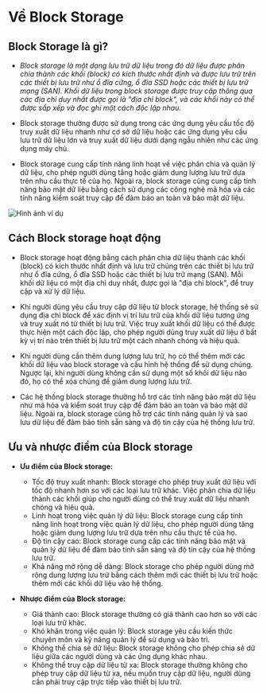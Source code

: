 # Về Block Storage

## Block Storage là gì?

* *Block storage là một dạng lưu trữ dữ liệu trong đó dữ liệu được phân chia thành các khối (block) có kích thước nhất định và được lưu trữ trên các thiết bị lưu trữ như ổ đĩa cứng, ổ đĩa SSD hoặc các thiết bị lưu trữ mạng (SAN). Khối dữ liệu trong block storage được truy cập thông qua các địa chỉ duy nhất được gọi là "địa chỉ block", và các khối này có thể được sắp xếp và đọc ghi một cách độc lập nhau.*

* Block storage thường được sử dụng trong các ứng dụng yêu cầu tốc độ truy xuất dữ liệu nhanh như cơ sở dữ liệu hoặc các ứng dụng yêu cầu lưu trữ dữ liệu lớn và truy xuất dữ liệu dưới dạng ngẫu nhiên như các ứng dụng máy chủ.

* Block storage cung cấp tính năng linh hoạt về việc phân chia và quản lý dữ liệu, cho phép người dùng tăng hoặc giảm dung lượng lưu trữ dựa trên nhu cầu thực tế của họ. Ngoài ra, block storage cũng cung cấp tính năng bảo mật dữ liệu bằng cách sử dụng các công nghệ mã hóa và các tính năng kiểm soát truy cập để đảm bảo an toàn và bảo mật dữ liệu.

![Hình ảnh ví dụ](https://cloud.z.com/vn/wp-content/uploads/2023/04/Screenshot_3-2.png)

## Cách Block storage hoạt động

* Block storage hoạt động bằng cách phân chia dữ liệu thành các khối (block) có kích thước nhất định và lưu trữ chúng trên các thiết bị lưu trữ như ổ đĩa cứng, ổ đĩa SSD hoặc các thiết bị lưu trữ mạng (SAN). Mỗi khối dữ liệu có một địa chỉ duy nhất, được gọi là "địa chỉ block", để truy cập và xử lý dữ liệu.

* Khi người dùng yêu cầu truy cập dữ liệu từ block storage, hệ thống sẽ sử dụng địa chỉ block để xác định vị trí lưu trữ của khối dữ liệu tương ứng và truy xuất nó từ thiết bị lưu trữ. Việc truy xuất khối dữ liệu có thể được thực hiện một cách độc lập, cho phép người dùng truy xuất dữ liệu ở bất kỳ vị trí nào trên thiết bị lưu trữ một cách nhanh chóng và hiệu quả.

* Khi người dùng cần thêm dung lượng lưu trữ, họ có thể thêm mới các khối dữ liệu vào block storage và cấu hình hệ thống để sử dụng chúng. Ngược lại, khi người dùng không cần sử dụng một số khối dữ liệu nào đó, họ có thể xóa chúng để giảm dung lượng lưu trữ.

* Các hệ thống block storage thường hỗ trợ các tính năng bảo mật dữ liệu như mã hóa và kiểm soát truy cập để đảm bảo an toàn và bảo mật dữ liệu. Ngoài ra, block storage cũng hỗ trợ các tính năng quản lý và sao lưu dữ liệu để đảm bảo tính sẵn sàng và độ tin cậy của hệ thống lưu trữ.

## Ưu và nhược điểm của Block storage

- **Ưu điểm của Block storage:**

   - Tốc độ truy xuất nhanh: Block storage cho phép truy xuất dữ liệu với tốc độ nhanh hơn so với các loại lưu trữ khác. Việc phân chia dữ liệu thành các khối giúp cho người dùng có thể truy xuất dữ liệu nhanh chóng và hiệu quả.
   - Linh hoạt trong việc quản lý dữ liệu: Block storage cung cấp tính năng linh hoạt trong việc quản lý dữ liệu, cho phép người dùng tăng hoặc giảm dung lượng lưu trữ dựa trên nhu cầu thực tế của họ.
   - Độ tin cậy cao: Block storage cung cấp các tính năng bảo mật và quản lý dữ liệu để đảm bảo tính sẵn sàng và độ tin cậy của hệ thống lưu trữ.
   - Khả năng mở rộng dễ dàng: Block storage cho phép người dùng mở rộng dung lượng lưu trữ bằng cách thêm mới các thiết bị lưu trữ hoặc thêm mới các khối dữ liệu vào hệ thống.

- **Nhược điểm của Block storage:**

   - Giá thành cao: Block storage thường có giá thành cao hơn so với các loại lưu trữ khác.
   - Khó khăn trong việc quản lý: Block storage yêu cầu kiến thức chuyên môn và kỹ năng quản lý để sử dụng và bảo trì.
   - Không thể chia sẻ dữ liệu: Block storage không cho phép chia sẻ dữ liệu giữa các người dùng và các ứng dụng khác nhau.
   - Không thể truy cập dữ liệu từ xa: Block storage thường không cho phép truy cập dữ liệu từ xa, nếu muốn truy cập dữ liệu, người dùng cần phải truy cập trực tiếp vào thiết bị lưu trữ.
 
